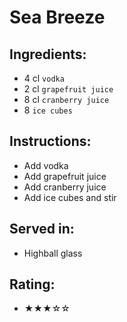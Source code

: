 # Sea Breeze

## Ingredients:
- 4 cl `vodka`
- 2 cl `grapefruit juice`
- 8 cl `cranberry juice`
- 8 `ice cubes`

## Instructions:
- Add vodka
- Add grapefruit juice
- Add cranberry juice
- Add ice cubes and stir

## Served in:
- Highball glass

## Rating:
- ★★★☆☆